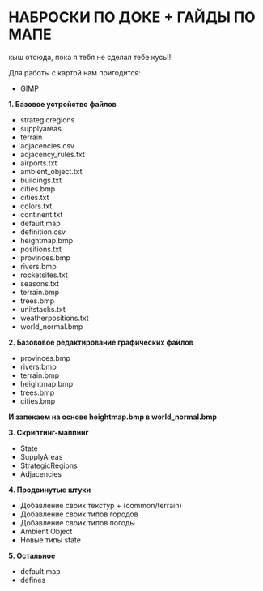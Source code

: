 # НАБРОСКИ ПО ДОКЕ + ГАЙДЫ ПО МАПЕ
кыш отсюда, пока я тебя не сделал тебе кусь!!!


Для работы с картой нам пригодится:
 - [GIMP]()

**1. Базовое устройство файлов** 
  - strategicregions
  - supplyareas
  - terrain
  - adjacencies.csv
  - adjacency_rules.txt
  - airports.txt
  - ambient_object.txt
  - buildings.txt
  - cities.bmp
  - cities.txt
  - colors.txt
  - continent.txt
  - default.map
  - definition.csv
  - heightmap.bmp
  - positions.txt
  - provinces.bmp
  - rivers.bmp
  - rocketsites.txt
  - seasons.txt
  - terrain.bmp
  - trees.bmp
  - unitstacks.txt
  - weatherpositions.txt
  - world_normal.bmp

**2. Базововое редактирование графических файлов**
  - provinces.bmp
  - rivers.bmp
  - terrain.bmp
  - heightmap.bmp
  - trees.bmp
  - cities.bmp

**И запекаем на основе heightmap.bmp в world_normal.bmp**

**3. Скриптинг-маппинг**
- State
- SupplyAreas
- StrategicRegions
- Adjacencies

**4. Продвинутые штуки**
  - Добавление своих текстур + (common/terrain)
  - Добавление своих типов городов
  - Добавление своих типов погоды
  - Ambient Object
  - Новые типы state

**5. Остальное**
  - default.map
  - defines 
